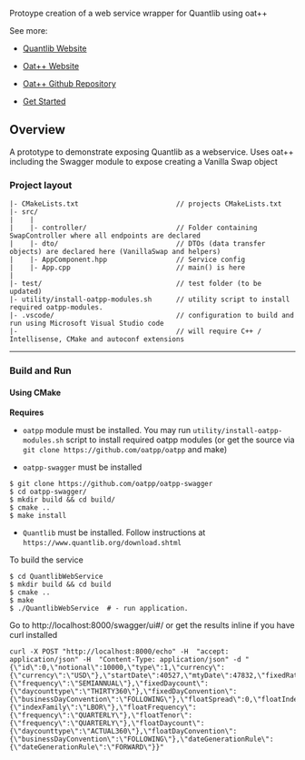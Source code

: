 Protoype creation of a web service wrapper for Quantlib using oat++ 

See more:

- [Quantlib Website](https://www.quantlib.org/)

- [Oat++ Website](https://oatpp.io/)
- [Oat++ Github Repository](https://github.com/oatpp/oatpp)
- [Get Started](https://oatpp.io/docs/start)

## Overview

A prototype to demonstrate exposing Quantlib as a webservice.  Uses oat++ including the Swagger module to expose creating a Vanilla Swap object 

### Project layout

```
|- CMakeLists.txt                        // projects CMakeLists.txt
|- src/
|    |
|    |- controller/                      // Folder containing SwapController where all endpoints are declared
|    |- dto/                             // DTOs (data transfer objects) are declared here (VanillaSwap and helpers)
|    |- AppComponent.hpp                 // Service config
|    |- App.cpp                          // main() is here
|
|- test/                                 // test folder (to be updated)
|- utility/install-oatpp-modules.sh      // utility script to install required oatpp-modules.  
|- .vscode/                              // configuration to build and run using Microsoft Visual Studio code 
|-                                       // will require C++ / Intellisense, CMake and autoconf extensions
```

---

### Build and Run

#### Using CMake

**Requires** 

- `oatpp` module must be installed. You may run `utility/install-oatpp-modules.sh` script to install required oatpp modules (or get the source via `git clone https://github.com/oatpp/oatpp` and make)

- `oatpp-swagger` must be installed
``` 
$ git clone https://github.com/oatpp/oatpp-swagger
$ cd oatpp-swagger/
$ mkdir build && cd build/
$ cmake ..
$ make install

``` 

- `Quantlib` must be installed.  Follow instructions at `https://www.quantlib.org/download.shtml`

To build the service
``` 
$ cd QuantlibWebService
$ mkdir build && cd build
$ cmake ..
$ make 
$ ./QuantlibWebService  # - run application.
```

Go to http://localhost:8000/swagger/ui#/ or get the results inline if you have curl installed

``` 
curl -X POST "http://localhost:8000/echo" -H  "accept: application/json" -H  "Content-Type: application/json" -d "{\"id\":0,\"notional\":10000,\"type\":1,\"currency\":{\"currency\":\"USD\"},\"startDate\":40527,\"mtyDate\":47832,\"fixedRate\":2,\"fixedFrequency\":{\"frequency\":\"SEMIANNUAL\"},\"fixedDaycount\":{\"daycounttype\":\"THIRTY360\"},\"fixedDayConvention\":{\"businessDayConvention\":\"FOLLOWING\"},\"floatSpread\":0,\"floatIndexFamily\":{\"indexFamily\":\"LBOR\"},\"floatFrequency\":{\"frequency\":\"QUARTERLY\"},\"floatTenor\":{\"frequency\":\"QUARTERLY\"},\"floatDaycount\":{\"daycounttype\":\"ACTUAL360\"},\"floatDayConvention\":{\"businessDayConvention\":\"FOLLOWING\"},\"dateGenerationRule\":{\"dateGenerationRule\":\"FORWARD\"}}"
```

